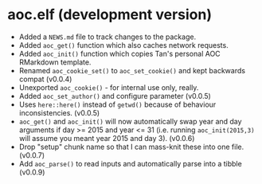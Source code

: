 # aoc.elf (development version)

* Added a `NEWS.md` file to track changes to the package.
* Added `aoc_get()` function which also caches network requests.
* Added `aoc_init()` function which copies Tan's personal AOC RMarkdown template.
* Renamed `aoc_cookie_set()` to `aoc_set_cookie()` and kept backwards compat (v0.0.4)
* Unexported `aoc_cookie()` - for internal use only, really. 
* Added `aoc_set_author()` and configure parameter (v0.0.5)
* Uses `here::here()` instead of `getwd()` because of behaviour inconsistencies.  (v0.0.5)
* `aoc_get()` and `aoc_init()` will now automatically swap year and day arguments if day >= 2015 and year <= 31 (i.e. running `aoc_init(2015,3)` will assume you meant year 2015 and day 3). (v0.0.6)
* Drop "setup" chunk name so that I can mass-knit these into one file. (v0.0.7)
* Add `aoc_parse()` to read inputs and automatically parse into a tibble (v0.0.9)
